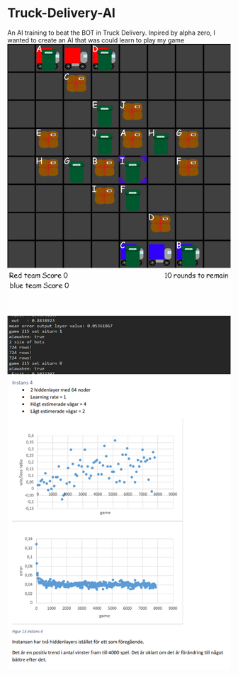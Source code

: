 # Truck-Delivery-AI
An AI training to beat the BOT in Truck Delivery. Inpired by alpha zero, I wanted to create an AI that was could learn to play my game
![](https://github.com/JohanHaggmark/Truck-Delivery-AI/blob/master/TruckDelivery%20AI.gif)
![](image.png)

